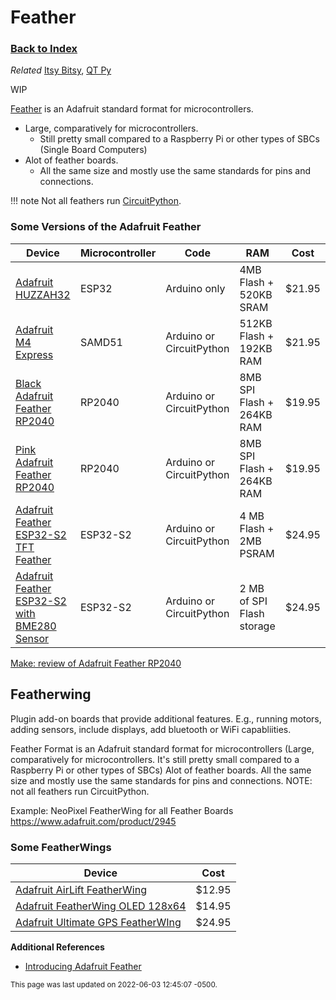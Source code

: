 
# Feather

### [Back to Index](index.md)

*Related* [Itsy Bitsy](itsy_bitsy.md), [QT Py](qt_py.md)


WIP


[Feather](https://learn.adafruit.com/adafruit-feather) is an Adafruit standard format for microcontrollers.

- Large, comparatively for microcontrollers.  
    - Still pretty small compared to a Raspberry Pi or other types of SBCs (Single Board Computers)
- Alot of feather boards.  
    - All the same size and mostly use the same standards for pins and connections.  

!!! note
    Not all feathers run [CircuitPython](../circuitpython/index.md).


### Some Versions of the Adafruit Feather

| Device                                                                                | Microcontroller | Code                     | RAM                       | Cost   |
| ------------------------------------------------------------------------------------- | --------------- | ------------------------ | ------------------------- | ------ |
| [Adafruit HUZZAH32](https://www.adafruit.com/product/3619)                            | ESP32           | Arduino only             | 4MB Flash + 520KB SRAM    | $21.95 |
| [Adafruit M4 Express](https://www.adafruit.com/product/3857)                          | SAMD51          | Arduino or CircuitPython | 512KB Flash + 192KB RAM   | $21.95 |
| [Black Adafruit Feather RP2040](https://www.adafruit.com/product/4884)                | RP2040          | Arduino or CircuitPython | 8MB SPI Flash + 264KB RAM | $19.95 |
| [Pink Adafruit Feather RP2040](https://www.adafruit.com/product/5299)                 | RP2040          | Arduino or CircuitPython | 8MB SPI Flash + 264KB RAM | $19.95 |
| [Adafruit Feather ESP32-S2 TFT Feather](https://www.adafruit.com/product/5300)        | ESP32-S2        | Arduino or CircuitPython | 4 MB Flash + 2MB PSRAM    | $24.95 |
| [Adafruit Feather ESP32-S2 with BME280 Sensor](https://www.adafruit.com/product/5303) | ESP32-S2        | Arduino or CircuitPython | 2 MB of SPI Flash storage | $24.95 |



[Make: review of Adafruit Feather RP2040](https://blog.adafruit.com/2022/06/03/make-review-adafruit-feather-rp2040-piday-rp2040-feather-make-adafruit-raspberry_pi/)



## Featherwing

Plugin add-on boards that provide additional features.  E.g., running motors, adding sensors, include displays, add bluetooth or WiFi capabliities.

Feather Format is an Adafruit standard format for microcontrollers (Large, comparatively for microcontrollers.  It's still pretty small compared to a Raspberry Pi or other types of SBCs) 
Alot of feather boards.  All the same size and mostly use the same standards for pins and connections.  NOTE: not all feathers run CircuitPython.

Example:  NeoPixel FeatherWing for all Feather Boards https://www.adafruit.com/product/2945


### Some FeatherWings

| Device                                                                     | Cost   |
| -------------------------------------------------------------------------- | ------ |
| [Adafruit AirLift FeatherWing](https://www.adafruit.com/product/4264)      | $12.95 |
| [Adafruit FeatherWing OLED 128x64](https://www.adafruit.com/product/4650)  | $14.95 |
| [Adafruit Ultimate GPS FeatherWIng](https://www.adafruit.com/product/3133) | $24.95 |



**Additional References**

- [Introducing Adafruit Feather](https://learn.adafruit.com/adafruit-feather)

<small>This page was last updated on 2022-06-03 12:45:07 -0500.</small>